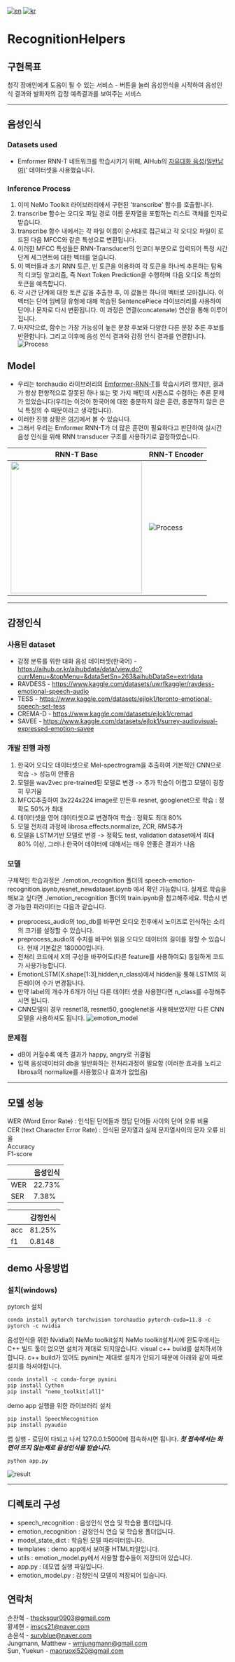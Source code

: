 [![en](https://img.shields.io/badge/lang-en-red.svg)](./README.md)
[![kr](https://img.shields.io/badge/lang-kr-yellow.svg)](./README-kr.md)

# **RecognitionHelpers**

## **구현목표**
청각 장애인에게 도움이 될 수 있는 서비스 - 버튼을 눌러 음성인식을 시작하여 음성인식 결과와 발화자의 감정 예측결과를 보여주는 서비스

---
## **음성인식**
### Datasets used
- Emformer RNN-T 네트워크를 학습시키기 위해, AIHub의 [자유대화 음성(일반남여)](https://www.aihub.or.kr/aihubdata/data/view.do?currMenu=115&topMenu=100&aihubDataSe=realm&dataSetSn=109)' 데이터셋을 사용했습니다.

### Inference Process
1. 이미 NeMo Toolkit 라이브러리에서 구현된 'transcribe' 함수를 호출합니다.
2. transcribe 함수는 오디오 파일 경로 이름 문자열을 포함하는 리스트 객체를 인자로 받습니다.
3. transcribe 함수 내에서는 각 파일 이름이 순서대로 접근되고 각 오디오 파일이 로드된 다음 MFCC와 같은 특성으로 변환됩니다.
4. 이러한 MFCC 특성들은 RNN-Transducer의 인코더 부분으로 입력되어 특정 시간 단계 세그먼트에 대한 벡터를 얻습니다.
5. 이 벡터들과 초기 RNN 토큰, 빈 토큰을 이용하여 각 토큰을 하나씩 추론하는 탐욕적 디코딩 알고리즘, 즉 Next Token Prediction을 수행하며 다음 오디오 특성의 토큰을 예측합니다.
6. 각 시간 단계에 대한 토큰 값을 추출한 후, 이 값들은 하나의 벡터로 모아집니다. 이 벡터는 단어 임베딩 유형에 대해 학습된 SentencePiece 라이브러리를 사용하여 단어나 문자로 다시 변환됩니다. 이 과정은 연결(concatenate) 연산을 통해 이루어집니다.
7. 마지막으로, 함수는 가장 가능성이 높은 문장 후보와 다양한 다른 문장 추론 후보를 반환합니다.
그리고 이후에 음성 인식 결과와 감정 인식 결과를 연결합니다.
![Process](https://i.imgur.com/XXPvkk0.png)


## Model
* 우리는 torchaudio 라이브러리의 [Emformer-RNN-T](https://pytorch.org/audio/stable/_modules/torchaudio/models/rnnt.html#emformer_rnnt_base)를 학습시키려 했지만, 결과가 항상 편향적으로 잘못된 하나 또는 몇 가지 패턴의 시퀀스로 수렴하는 추론 문제가 있었습니다(우리는 이것이 한국어에 대한 충분하지 않은 훈련, 충분하지 않은 은닉 특징의 수 때문이라고 생각합니다).
* 이러한 진행 상황은 [여기](speech_recognition/RNNT_Emformer_KOR.ipynb)에서 볼 수 있습니다. 
* 그래서 우리는 Emformer RNN-T가 더 많은 훈련이 필요하다고 판단하여 실시간 음성 인식을 위해 RNN transducer 구조를 사용하기로 결정하였습니다.

| RNN-T Base     | RNN-T Encoder  |
| -------------- | -------------- |
| <img src="https://i.imgur.com/45quMCC.png" style="display:inline;" width="300em" height="auto">| ![Process](https://velog.velcdn.com/images/sjj995/post/640e4929-603f-4b67-b677-cc703cd2aad5/image.png)   |
---
## **감정인식**
### 사용된 dataset
- 감정 분류를 위한 대화 음성 데이터셋(한국어) - https://aihub.or.kr/aihubdata/data/view.do?currMenu=&topMenu=&dataSetSn=263&aihubDataSe=extrldata
- RAVDESS - https://www.kaggle.com/datasets/uwrfkaggler/ravdess-emotional-speech-audio
- TESS - https://www.kaggle.com/datasets/ejlok1/toronto-emotional-speech-set-tess
- CREMA-D - https://www.kaggle.com/datasets/ejlok1/cremad
- SAVEE - https://www.kaggle.com/datasets/ejlok1/surrey-audiovisual-expressed-emotion-savee
  
### 개발 진행 과정
1. 한국어 오디오 데이터셋으로 Mel-spectrogram을 추출하여 기본적인 CNN으로 학습 -> 성능이 안좋음
2. 모델을 wav2vec pre-trained된 모델로 변경 -> 추가 학습이 어렵고 모델이 굉장히 무거움
3. MFCC추출하여 3x224x224 image로 만든후 resnet, googlenet으로 학습 : 정확도 50%가 최대
4. 데이터셋을 영어 데이터셋으로 변경하여 학습 : 정확도 최대 80%
5. 모델 전처리 과정에 librosa.effects.normalize, ZCR, RMS추가
6. 모델을 LSTM기반 모델로 변경 -> 정확도 test, validation dataset에서 최대 80% 이상, 그러나 한국어 데이터에 대해서는 매우 안좋은 결과가 나옴

### 모델
구체적인 학습과정은 ./emotion_recognition 폴더의 speech-emotion-recognition.ipynb,resnet_newdataset.ipynb 에서 확인 가능합니다.
실제로 학습을 해보고 싶다면 ./emotion_recognition 폴더의 train.ipynb을 참고해주세요.
학습시 변경 가능한 파라미터는 다음과 같습니다.
- preprocess_audio의 top_db를 바꾸면 오디오 전후에서 노이즈로 인식하는 소리의 크기를 설정할 수 있습니다.
- preprocess_audio의 수치를 바꾸어 읽을 오디오 데이터의 길이를 정할 수 있습니다. 현재 기본값은 180000입니다.
- 전처리 코드에서 X의 구성을 바꾸어도(다른 feature를 사용하여도) 동일하게 코드가 사용가능합니다.
- EmotionLSTM(X.shape[1:3],hidden,n_class)에서 hidden을 통해 LSTM의 히든레이어 수가 변경됩니다.
- 만약 label의 개수가 6개가 아닌 다른 데이터 셋을 사용한다면 n_class를 수정해주시면 됩니다.
- CNN모델의 경우 resnet18, resnet50, googlenet을 사용해보았지만 다른 CNN 모델을 사용하셔도 됩니다.
![emotion_model](./image/emotion_model_image.png)

### 문제점
- dB이 커질수록 예측 결과가 happy, angry로 귀결됨
- 입력 음성데이터의 db을 일반화하는 전처리과정이 필요함 (이러한 효과를 노리고 librosa의 normalize를 사용했으나 효과가 없었음)
---

## 모델 성능
WER (Word Error Rate) : 인식된 단어들과 정답 단어들 사이의 단어 오류 비율  
CER (text Character Error Rate) : 인식된 문자열과 실제 문자열사이의 문자 오류 비율  
Accuracy  
F1-score

|     | 음성인식 |
|-----|---------|
| WER | 22.73%  |
| SER | 7.38%   |

|     | 감정인식 |
|-----|---------|
| acc | 81.25%  |
| f1  | 0.8148  |


## **demo 사용방법**
### 설치(windows)
pytorch 설치
~~~
conda install pytorch torchvision torchaudio pytorch-cuda=11.8 -c pytorch -c nvidia
~~~
음성인식을 위한 Nvidia의 NeMo toolkit설치
NeMo toolkit설치시에 윈도우에서는 C++ 빌드 툴이 없으면 설치가 제대로 되지않습니다. visual c++ build를 설치하셔야 합니다.
c++ build가 있어도 pynini는 제대로 설치가 안되기 때문에 아래와 같이 따로 설치를 하셔야합니다.
~~~
conda install -c conda-forge pynini
pip install Cython
pip install "nemo_toolkit[all]"
~~~
demo app 실행을 위한 라이브러리 설치
~~~
pip install SpeechRecognition
pip install pyaudio
~~~
앱 실행 - 로딩이 다되고 나서 127.0.0.1:5000에 접속하시면 됩니다. ___첫 접속에서는 화면이 뜨지 않는채로 음성인식을 받습니다.___
~~~
python app.py
~~~
![result](./image/run_result.jpg)

---
## 디렉토리 구성
- speech_recognition : 음성인식 연습 및 학습용 폴더입니다.
- emotion_recognition : 감정인식 연습 및 학습용 폴더입니다.
- model_state_dict : 학습된 모델 파라미터입니다.
- templates : demo app에서 보여줄 HTML파일입니다.
- utils : emotion_model.py에서 사용할 함수들이 저장되어 있습니다.
- app.py : 데모앱 실행 파일입니다.
- emotion_model.py : 감정인식 모델이 저장되어 있습니다.

## 연락처
손찬혁 - thscksgur0903@gmail.com  
황세현 - imscs21@naver.com  
손윤석 - suryblue@naver.com  
Jungmann, Matthew - wmjungmann@gmail.com  
Sun, Yuekun - maoruoxi520@gmail.com  